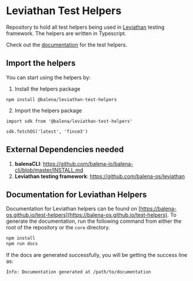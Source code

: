 # Leviathan Test Helpers

Repository to hold all test helpers being used in [Leviathan](https://github.com/balena-os/leviathan) testing framework. The helpers are written in Typescript.

Check out the [documentation](https://balena-os.github.io/test-helpers) for the test helpers. 


## Import the helpers

You can start using the helpers by:

1. Install the helpers package

```
npm install @balena/leviathan-test-helpers
```

2. Import the helpers package

```
import sdk from '@balena/leviathan-test-helpers'

sdk.fetchOS('latest', 'fincm3')
```

## External Dependencies needed 

1. **balenaCLI**: https://github.com/balena-io/balena-cli/blob/master/INSTALL.md
2. **Leviathan testing framework**: https://github.com/balena-os/leviathan

## Documentation for Leviathan Helpers

Documentation for Leviathan helpers can be found on [https://balena-os.github.io/test-helpers](https://balena-os.github.io/test-helpers). To generate the documentation, run the following command from either the root of the repository or the `core` directory.

```bash
npm install
npm run docs
```

If the docs are generated successfully, you will be getting the success line as:

```bash
Info: Documentation generated at /path/to/documentation
```